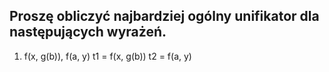 ## Proszę obliczyć najbardziej ogólny unifikator dla następujących wyrażeń. 

1. f(x, g(b)), f(a, y)
t1 = f(x, g(b))
t2 = f(a, y)

